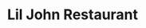 ---
title: "Lil John Restaurant"
picture: "/assets/camera-roll/2018/02/2018-02-24-lil-john-restaurant/20180224_234355715_iOS.jpg"
thumbnail: "/assets/camera-roll/2018/02/2018-02-24-lil-john-restaurant/20180224_234355715_iOS-thumbnail.jpg"
tags:
  - Restaurant
  - Bellevue
  - Looking Up
  - Sign
  - Sky
  - Photograph 
---